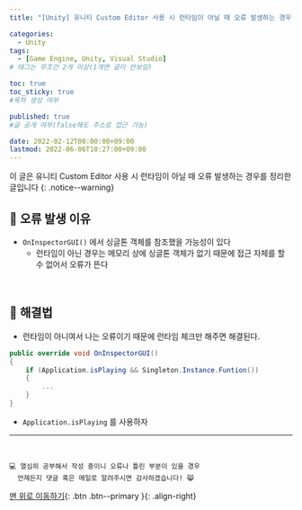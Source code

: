 ```yaml
---
title: "[Unity] 유니티 Custom Editor 사용 시 런타임이 아닐 때 오류 발생하는 경우" 

categories:
  - Unity
tags:
  - [Game Engine, Unity, Visual Studio]
# 태그는 무조건 2개 이상(1개면 글이 안보임)

toc: true
toc_sticky: true
#목차 생성 여부

published: true
#글 공개 여부(false해도 주소로 접근 가능)

date: 2022-02-12T00:00:00+09:00
lastmod: 2022-06-06T10:27:00+09:00
---
```


이 글은 유니티 Custom Editor 사용 시 런타임이 아닐 때 오류 발생하는 경우를 정리한 글입니다
{: .notice--warning}

## 🧵 오류 발생 이유

- `OnInspectorGUI()` 에서 싱글톤 객체를 참조했을 가능성이 있다
  - 런타임이 아닌 경우는 메모리 상에 싱글톤 객체가 없기 때문에 접근 자체를 할 수 없어서 오류가 뜬다

<br>

## 🧶 해결법

- 런타임이 아니여서 나는 오류이기 때문에 런타임 체크만 해주면 해결된다.

```c#
public override void OnInspectorGUI()
{
    if (Application.isPlaying && Singleton.Instance.Funtion())
    {
        ...
    }
}
```

- `Application.isPlaying` 를 사용하자

***
<br>

    💻 열심히 공부해서 작성 중이니 오류나 틀린 부분이 있을 경우 
      언제든지 댓글 혹은 메일로 알려주시면 감사하겠습니다! 😸

[맨 위로 이동하기](#){: .btn .btn--primary }{: .align-right}
